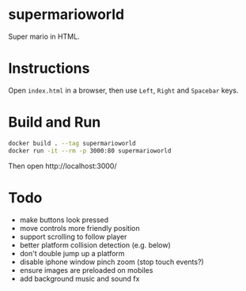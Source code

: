 # supermarioworld
Super mario in HTML.

# Instructions

Open `index.html` in a browser, then use `Left`, `Right` and `Spacebar` keys.

# Build and Run

```sh
docker build . --tag supermarioworld
docker run -it --rm -p 3000:80 supermarioworld
```

Then open http://localhost:3000/

# Todo

- make buttons look pressed
- move controls more friendly position
- support scrolling to follow player
- better platform collision detection (e.g. below)
- don't double jump up a platform
- disable iphone window pinch zoom (stop touch events?)
- ensure images are preloaded on mobiles
- add background music and sound fx